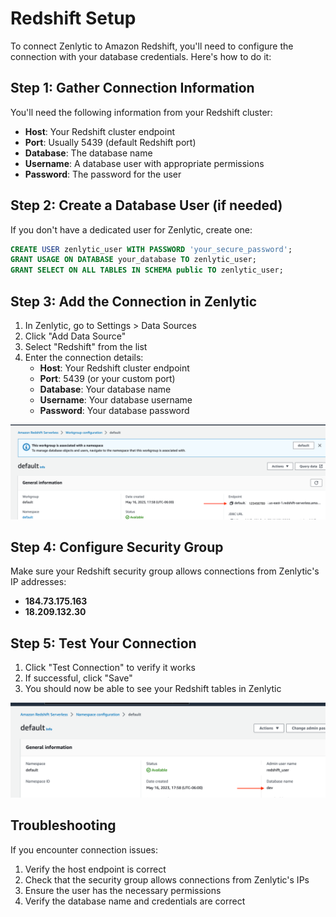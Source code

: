 # Redshift Setup

To connect Zenlytic to Amazon Redshift, you'll need to configure the connection with your database credentials. Here's how to do it:

## Step 1: Gather Connection Information

You'll need the following information from your Redshift cluster:

* **Host**: Your Redshift cluster endpoint
* **Port**: Usually 5439 (default Redshift port)
* **Database**: The database name
* **Username**: A database user with appropriate permissions
* **Password**: The password for the user

## Step 2: Create a Database User (if needed)

If you don't have a dedicated user for Zenlytic, create one:

```sql
CREATE USER zenlytic_user WITH PASSWORD 'your_secure_password';
GRANT USAGE ON DATABASE your_database TO zenlytic_user;
GRANT SELECT ON ALL TABLES IN SCHEMA public TO zenlytic_user;
```

## Step 3: Add the Connection in Zenlytic

1. In Zenlytic, go to Settings > Data Sources
2. Click "Add Data Source"
3. Select "Redshift" from the list
4. Enter the connection details:
   * **Host**: Your Redshift cluster endpoint
   * **Port**: 5439 (or your custom port)
   * **Database**: Your database name
   * **Username**: Your database username
   * **Password**: Your database password

![Redshift Setup 1](../assets/7_data_sources/redshift-setup-1.png)

## Step 4: Configure Security Group

Make sure your Redshift security group allows connections from Zenlytic's IP addresses:

* **184.73.175.163**
* **18.209.132.30**

## Step 5: Test Your Connection

1. Click "Test Connection" to verify it works
2. If successful, click "Save"
3. You should now be able to see your Redshift tables in Zenlytic

![Redshift Setup 2](../assets/7_data_sources/redshift-setup-2.png)

## Troubleshooting

If you encounter connection issues:

1. Verify the host endpoint is correct
2. Check that the security group allows connections from Zenlytic's IPs
3. Ensure the user has the necessary permissions
4. Verify the database name and credentials are correct

